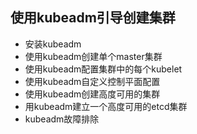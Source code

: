 ## 使用kubeadm引导创建集群

- 安装kubeadm
- 使用kubeadm创建单个master集群
- 使用kubeadm配置集群中的每个kubelet
- 使用kubeadm自定义控制平面配置
- 使用kubeadm创建高度可用的集群
- 用kubeadm建立一个高度可用的etcd集群
- kubeadm故障排除